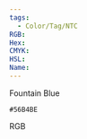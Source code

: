 ```yaml
---
tags:
  - Color/Tag/NTC
RGB:
Hex:
CMYK:
HSL:
Name:
---
```

Fountain Blue
```palette
#56B4BE
```
RGB

